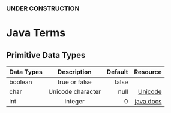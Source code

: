 ### UNDER CONSTRUCTION 
# Java Terms

## Primitive Data Types 

| Data Types                  | Description         | Default    | Resource   |
| ---------------------       |:-------------------:| ----------:| ---------: |
| boolean                     | true or false       | false      | 
| char                        | Unicode character   | null       | [Unicode](https://www.fileformat.info/info/unicode/char/0000/index.htm)   |
| int                         | integer             |    0       | [java docs](https://docs.oracle.com/javase/tutorial/java/nutsandbolts/datatypes.html)|

